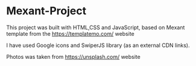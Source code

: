 # Mexant-Project
This project was built with HTML,CSS and JavaScript, based on Mexant template from the https://templatemo.com/ website

I have used Google icons and SwiperJS library (as an external CDN links).

Photos was taken from https://unsplash.com/ website

